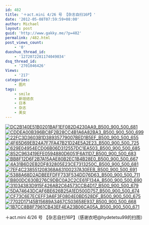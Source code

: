```yaml
---
id: 482
title: '＋act.mini 4/26 号 【杂志自扫16P】'
date: '2012-05-08T07:59:59+08:00'
author: Michael
layout: post
guid: 'http://www.gakky.me/?p=482'
permalink: /482.html
post_views_count:
    - '0'
duoshuo_thread_id:
    - '1272072281174049034'
dsq_thread_id:
    - '2701046426'
Views:
    - '217'
categories:
    - 图片
tags:
    - smile
    - 新垣结衣
    - 日本
    - 杂志
    - 美女
---
```


[![DC2B140E51B0201BAF1EF082D4230AA9_B500_900_500_681](http://www.yui-aragaki.org/wp-content/uploads/img/DC2B140E51B0201BAF1EF082D4230AA9_B500_900_500_681.jpeg)](http://www.yui-aragaki.org/wp-content/uploads/img/DC2B140E51B0201BAF1EF082D4230AA9_B1280_1280_751_1024.jpeg) [![CDDEA00B396BC8F2B28CC4B1A6A82BA3_B500_900_500_699](http://www.yui-aragaki.org/wp-content/uploads/img/CDDEA00B396BC8F2B28CC4B1A6A82BA3_B500_900_500_699.jpeg)](http://www.yui-aragaki.org/wp-content/uploads/img/CDDEA00B396BC8F2B28CC4B1A6A82BA3_B1280_1280_731_1023.jpeg) [![22FC3D3603B1D38935779007BED1B5EF_B500_900_500_655](http://www.yui-aragaki.org/wp-content/uploads/img/22FC3D3603B1D38935779007BED1B5EF_B500_900_500_655.jpeg)](http://www.yui-aragaki.org/wp-content/uploads/img/22FC3D3603B1D38935779007BED1B5EF_B1280_1280_780_1023.jpeg) [![4F65D69EB24A7F7FA47B21D24E5A2E23_B500_900_500_725](http://www.yui-aragaki.org/wp-content/uploads/img/4F65D69EB24A7F7FA47B21D24E5A2E23_B500_900_500_725.jpeg)](http://www.yui-aragaki.org/wp-content/uploads/img/4F65D69EB24A7F7FA47B21D24E5A2E23_B1280_1280_705_1023.jpeg) [![629E04954ECD06B06D312557DC1EA503_B500_900_500_685](http://www.yui-aragaki.org/wp-content/uploads/img/629E04954ECD06B06D312557DC1EA503_B500_900_500_685.jpeg)](http://www.yui-aragaki.org/wp-content/uploads/img/629E04954ECD06B06D312557DC1EA503_B1280_1280_747_1024.jpeg) [![852C963419EFE0594880D6051F6A11D7_B500_900_500_683](http://www.yui-aragaki.org/wp-content/uploads/img/852C963419EFE0594880D6051F6A11D7_B500_900_500_683.jpeg)](http://www.yui-aragaki.org/wp-content/uploads/img/852C963419EFE0594880D6051F6A11D7_B1280_1280_749_1024.jpeg) [![BB8F12D6F2B7A15AAE80B2EC1B4B28E0_B500_900_500_667](http://www.yui-aragaki.org/wp-content/uploads/img/BB8F12D6F2B7A15AAE80B2EC1B4B28E0_B500_900_500_667.jpeg)](http://www.yui-aragaki.org/wp-content/uploads/img/BB8F12D6F2B7A15AAE80B2EC1B4B28E0_B1280_1280_767_1024.jpeg) [![4A31B6D2EB2DF832805E23CE7313250C_B500_900_500_681](http://www.yui-aragaki.org/wp-content/uploads/img/4A31B6D2EB2DF832805E23CE7313250C_B500_900_500_681.jpeg)](http://www.yui-aragaki.org/wp-content/uploads/img/4A31B6D2EB2DF832805E23CE7313250C_B1280_1280_751_1024.jpeg) [![7EF4C238551208368A63100237A30EEB_B500_900_500_691](http://www.yui-aragaki.org/wp-content/uploads/img/7EF4C238551208368A63100237A30EEB_B500_900_500_691.jpeg)](http://www.yui-aragaki.org/wp-content/uploads/img/7EF4C238551208368A63100237A30EEB_B1280_1280_740_1024.jpeg) [![5388A68D2ADBEEFDFF733F534DD76D63_B500_900_500_711](http://www.yui-aragaki.org/wp-content/uploads/img/5388A68D2ADBEEFDFF733F534DD76D63_B500_900_500_711.jpeg)](http://www.yui-aragaki.org/wp-content/uploads/img/5388A68D2ADBEEFDFF733F534DD76D63_B1280_1280_719_1023.jpeg) [![B800DC630B276C9DBC0A2C2CE61F134A_B500_900_500_690](http://www.yui-aragaki.org/wp-content/uploads/img/B800DC630B276C9DBC0A2C2CE61F134A_B500_900_500_690.jpeg)](http://www.yui-aragaki.org/wp-content/uploads/img/B800DC630B276C9DBC0A2C2CE61F134A_B1280_1280_742_1024.jpeg) [![31034383D915F426AB2C64573CCB4D17_B500_900_500_679](http://www.yui-aragaki.org/wp-content/uploads/img/31034383D915F426AB2C64573CCB4D17_B500_900_500_679.jpeg)](http://www.yui-aragaki.org/wp-content/uploads/img/31034383D915F426AB2C64573CCB4D17_B1280_1280_753_1023.jpeg) [![5DA74643DCAF6BE626B25A1ED500D757_B500_900_500_674](http://www.yui-aragaki.org/wp-content/uploads/img/5DA74643DCAF6BE626B25A1ED500D757_B500_900_500_674.jpeg)](http://www.yui-aragaki.org/wp-content/uploads/img/5DA74643DCAF6BE626B25A1ED500D757_B1280_1280_758_1023.jpeg) [![CF73C6E7ECEFF3A6F3F0804E0BD528DF_B500_900_500_675](http://www.yui-aragaki.org/wp-content/uploads/img/CF73C6E7ECEFF3A6F3F0804E0BD528DF_B500_900_500_675.jpeg)](http://www.yui-aragaki.org/wp-content/uploads/img/CF73C6E7ECEFF3A6F3F0804E0BD528DF_B1280_1280_758_1024.jpeg) [![7702D17145B15689A3467C503658E937_B500_900_500_668](http://www.yui-aragaki.org/wp-content/uploads/img/7702D17145B15689A3467C503658E937_B500_900_500_668.jpeg)](http://www.yui-aragaki.org/wp-content/uploads/img/7702D17145B15689A3467C503658E937_B1280_1280_766_1024.jpeg) [![1B7CC8B8F7961CB43EF4EA23B06CA05A_B500_900_500_671](http://www.yui-aragaki.org/wp-content/uploads/img/1B7CC8B8F7961CB43EF4EA23B06CA05A_B500_900_500_671.jpeg)](http://www.yui-aragaki.org/wp-content/uploads/img/1B7CC8B8F7961CB43EF4EA23B06CA05A_B1280_1280_762_1023.jpeg)

＋act.mini 4/26 号 【杂志自扫16P】（感谢衣吧@hydetetsu99的扫图）